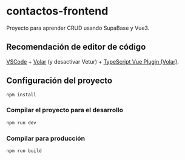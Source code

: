 # contactos-frontend

Proyecto para aprender CRUD usando SupaBase y Vue3.

## Recomendación de editor de código

[VSCode](https://code.visualstudio.com/) + [Volar](https://marketplace.visualstudio.com/items?itemName=Vue.volar) (y desactivar Vetur) + [TypeScript Vue Plugin (Volar)](https://marketplace.visualstudio.com/items?itemName=Vue.vscode-typescript-vue-plugin).

## Configuración del proyecto

```sh
npm install
```

### Compilar el proyecto para el desarrollo

```sh
npm run dev
```

### Compilar para producción

```sh
npm run build
```
